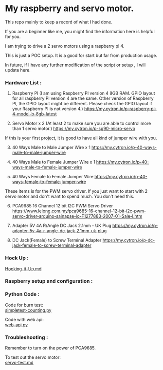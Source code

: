 # My raspberry and servo motor.

This repo mainly to keep a record of what I had done. 

If you are a beginner like me, you might find the information here is helpful for you.

I am trying to drive a 2 servo motors using a raspberry pi 4.

This is just a POC setup. It is a good for start but far from production usage.

In future, if I have any further modification of the script or setup , I will update here.

### Hardware List :

1. Raspberry PI (I am using Raspberry PI version 4 8GB RAM. GPIO layout for all raspberry PI version 4 are the same. Other version of Raspberry PI, the GPIO layout might be different. Please check the GPIO layout if your Raspberry PI is not version 4.)
https://my.cytron.io/p-raspberry-pi-4-model-b-8gb-latest

2. Servo Motor x 2 (At least 2 to make sure you are able to control more than 1 servo motor.)
https://my.cytron.io/p-sg90-micro-servo

If this is your first project, it is good to have all kind of jumper wire with you.

3. 40 Ways Male to Male Jumper Wire x 1
https://my.cytron.io/p-40-ways-male-to-male-jumper-wire

4. 40 Ways Male to Female Jumper Wire x 1
https://my.cytron.io/p-40-ways-male-to-female-jumper-wire

5. 40 Ways Female to Female Jumper Wire
https://my.cytron.io/p-40-ways-female-to-female-jumper-wire

These items is for the PWM servo driver. If you just want to start with 2 servo motor and don't want to spend much. You don't need this.

6. PCA9685 16 Channel 12 bit I2C PWM Servo Driver 
https://www.lelong.com.my/pca9685-16-channel-12-bit-i2c-pwm-servo-driver-arduino-sainapse-io-F1277883-2007-01-Sale-I.htm

7. Adapter 5V 4A R/Angle DC Jack 2.1mm - UK Plug
https://my.cytron.io/p-adapter-5v-4a-r-angle-dc-jack-2.1mm-uk-plug

8. DC Jack(Female) to Screw Terminal Adapter
https://my.cytron.io/p-dc-jack-female-to-screw-terminal-adapter

### Hock Up :
[Hooking-it-Up.md](Hooking-it-Up.md)

### Raspberry setup and configuration :

### Python Code :

Code for burn test: \
[simpletest-counting.py](simpletest-counting.py)

Code with web api:\
[web-api.py](web-api.py)

### Troubleshooting :

Remember to turn on the power of PCA9685.

To test out the servo motor: \
[servo-test.md](servo-test.md)
